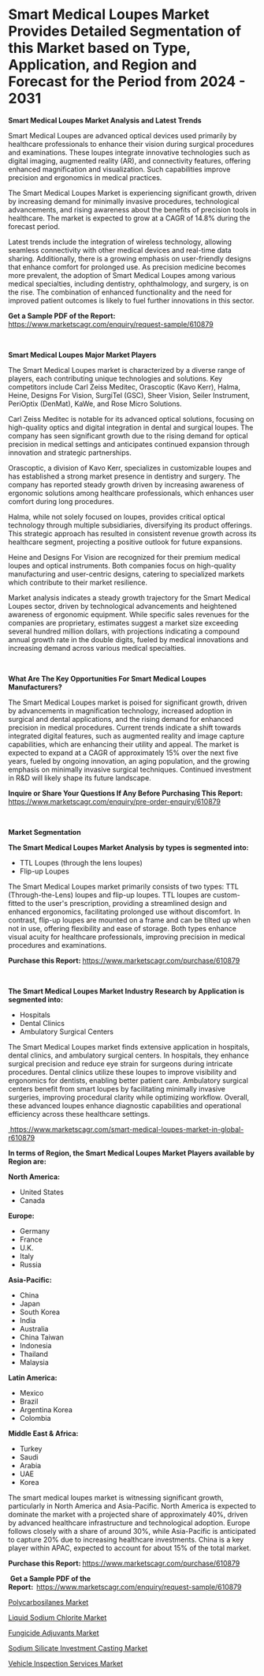 <p><h1>Smart Medical Loupes Market Provides Detailed Segmentation of this Market based on Type, Application, and Region and Forecast for the Period from 2024 - 2031</h1></p><p><strong>Smart Medical Loupes Market Analysis and Latest Trends</strong></p>
<p><p>Smart Medical Loupes are advanced optical devices used primarily by healthcare professionals to enhance their vision during surgical procedures and examinations. These loupes integrate innovative technologies such as digital imaging, augmented reality (AR), and connectivity features, offering enhanced magnification and visualization. Such capabilities improve precision and ergonomics in medical practices.</p><p>The Smart Medical Loupes Market is experiencing significant growth, driven by increasing demand for minimally invasive procedures, technological advancements, and rising awareness about the benefits of precision tools in healthcare. The market is expected to grow at a CAGR of 14.8% during the forecast period. </p><p>Latest trends include the integration of wireless technology, allowing seamless connectivity with other medical devices and real-time data sharing. Additionally, there is a growing emphasis on user-friendly designs that enhance comfort for prolonged use. As precision medicine becomes more prevalent, the adoption of Smart Medical Loupes among various medical specialties, including dentistry, ophthalmology, and surgery, is on the rise. The combination of enhanced functionality and the need for improved patient outcomes is likely to fuel further innovations in this sector.</p></p>
<p><strong>Get a Sample PDF of the Report:&nbsp;</strong> <a href="https://www.marketscagr.com/enquiry/request-sample/610879?utm_campaign=1868&utm_medium=2&utm_source=Github&utm_content=ia&utm_term=10122024&utm_id=smart-medical-loupes">https://www.marketscagr.com/enquiry/request-sample/610879</a></p>
<p>&nbsp;</p>
<p><strong>Smart Medical Loupes Major Market Players</strong></p>
<p><p>The Smart Medical Loupes market is characterized by a diverse range of players, each contributing unique technologies and solutions. Key competitors include Carl Zeiss Meditec, Orascoptic (Kavo Kerr), Halma, Heine, Designs For Vision, SurgiTel (GSC), Sheer Vision, Seiler Instrument, PeriOptix (DenMat), KaWe, and Rose Micro Solutions.</p><p>Carl Zeiss Meditec is notable for its advanced optical solutions, focusing on high-quality optics and digital integration in dental and surgical loupes. The company has seen significant growth due to the rising demand for optical precision in medical settings and anticipates continued expansion through innovation and strategic partnerships.</p><p>Orascoptic, a division of Kavo Kerr, specializes in customizable loupes and has established a strong market presence in dentistry and surgery. The company has reported steady growth driven by increasing awareness of ergonomic solutions among healthcare professionals, which enhances user comfort during long procedures.</p><p>Halma, while not solely focused on loupes, provides critical optical technology through multiple subsidiaries, diversifying its product offerings. This strategic approach has resulted in consistent revenue growth across its healthcare segment, projecting a positive outlook for future expansions.</p><p>Heine and Designs For Vision are recognized for their premium medical loupes and optical instruments. Both companies focus on high-quality manufacturing and user-centric designs, catering to specialized markets which contribute to their market resilience.</p><p>Market analysis indicates a steady growth trajectory for the Smart Medical Loupes sector, driven by technological advancements and heightened awareness of ergonomic equipment. While specific sales revenues for the companies are proprietary, estimates suggest a market size exceeding several hundred million dollars, with projections indicating a compound annual growth rate in the double digits, fueled by medical innovations and increasing demand across various medical specialties.</p></p>
<p>&nbsp;</p>
<p><strong>What Are The Key Opportunities For Smart Medical Loupes Manufacturers?</strong></p>
<p><p>The Smart Medical Loupes market is poised for significant growth, driven by advancements in magnification technology, increased adoption in surgical and dental applications, and the rising demand for enhanced precision in medical procedures. Current trends indicate a shift towards integrated digital features, such as augmented reality and image capture capabilities, which are enhancing their utility and appeal. The market is expected to expand at a CAGR of approximately 15% over the next five years, fueled by ongoing innovation, an aging population, and the growing emphasis on minimally invasive surgical techniques. Continued investment in R&D will likely shape its future landscape.</p></p>
<p><strong>Inquire or Share Your Questions If Any Before Purchasing This Report:</strong> <a href="https://www.marketscagr.com/enquiry/pre-order-enquiry/610879?utm_campaign=1868&utm_medium=2&utm_source=Github&utm_content=ia&utm_term=10122024&utm_id=smart-medical-loupes">https://www.marketscagr.com/enquiry/pre-order-enquiry/610879</a></p>
<p>&nbsp;</p>
<p><strong>Market Segmentation</strong></p>
<p><strong>The Smart Medical Loupes Market Analysis by types is segmented into:</strong></p>
<p><ul><li>TTL Loupes (through the lens loupes)</li><li>Flip-up Loupes</li></ul></p>
<p><p>The Smart Medical Loupes market primarily consists of two types: TTL (Through-the-Lens) loupes and flip-up loupes. TTL loupes are custom-fitted to the user's prescription, providing a streamlined design and enhanced ergonomics, facilitating prolonged use without discomfort. In contrast, flip-up loupes are mounted on a frame and can be tilted up when not in use, offering flexibility and ease of storage. Both types enhance visual acuity for healthcare professionals, improving precision in medical procedures and examinations.</p></p>
<p><strong>Purchase this Report:&nbsp;</strong><a href="https://www.marketscagr.com/purchase/610879?utm_campaign=1868&utm_medium=2&utm_source=Github&utm_content=ia&utm_term=10122024&utm_id=smart-medical-loupes">https://www.marketscagr.com/purchase/610879</a></p>
<p>&nbsp;</p>
<p><strong>The Smart Medical Loupes Market Industry Research by Application is segmented into:</strong></p>
<p><ul><li>Hospitals</li><li>Dental Clinics</li><li>Ambulatory Surgical Centers</li></ul></p>
<p><p>The Smart Medical Loupes market finds extensive application in hospitals, dental clinics, and ambulatory surgical centers. In hospitals, they enhance surgical precision and reduce eye strain for surgeons during intricate procedures. Dental clinics utilize these loupes to improve visibility and ergonomics for dentists, enabling better patient care. Ambulatory surgical centers benefit from smart loupes by facilitating minimally invasive surgeries, improving procedural clarity while optimizing workflow. Overall, these advanced loupes enhance diagnostic capabilities and operational efficiency across these healthcare settings.</p></p>
<p><a href="https://www.marketscagr.com/smart-medical-loupes-market-in-global-r610879?utm_campaign=1868&utm_medium=2&utm_source=Github&utm_content=ia&utm_term=10122024&utm_id=smart-medical-loupes">&nbsp;https://www.marketscagr.com/smart-medical-loupes-market-in-global-r610879</a></p>
<p><strong>In terms of Region, the Smart Medical Loupes Market Players available by Region are:</strong></p>
<p>
    <p> <strong> North America: </strong>
        <ul>
            <li>United States</li>
            <li>Canada</li>
        </ul>
        </p> 
    <p> <strong> Europe: </strong>
        <ul>
            <li>Germany</li>
            <li>France</li>
            <li>U.K.</li>
            <li>Italy</li>
            <li>Russia</li>
        </ul>
        </p> 
    <p> <strong> Asia-Pacific: </strong>
        <ul>
            <li>China</li>
            <li>Japan</li>
            <li>South Korea</li>
            <li>India</li>
            <li>Australia</li>
            <li>China Taiwan</li>
            <li>Indonesia</li>
            <li>Thailand</li>
            <li>Malaysia</li>
        </ul>
        </p> 
    <p> <strong> Latin America: </strong>
        <ul>
            <li>Mexico</li>
            <li>Brazil</li>
            <li>Argentina Korea</li>
            <li>Colombia</li>
        </ul>
        </p> 
    <p> <strong> Middle East & Africa: </strong>
        <ul>
            <li>Turkey</li>
            <li>Saudi</li>
            <li>Arabia</li>
            <li>UAE</li>
            <li>Korea</li>
        </ul>
    </p>
    </p>
<p><p>The smart medical loupes market is witnessing significant growth, particularly in North America and Asia-Pacific. North America is expected to dominate the market with a projected share of approximately 40%, driven by advanced healthcare infrastructure and technological adoption. Europe follows closely with a share of around 30%, while Asia-Pacific is anticipated to capture 20% due to increasing healthcare investments. China is a key player within APAC, expected to account for about 15% of the total market.</p></p>
<p><strong>Purchase this Report: </strong><a href="https://www.marketscagr.com/purchase/610879?utm_campaign=1868&utm_medium=2&utm_source=Github&utm_content=ia&utm_term=10122024&utm_id=smart-medical-loupes">https://www.marketscagr.com/purchase/610879</a></p>
<p>&nbsp;<strong>Get a Sample PDF of the Report:&nbsp;&nbsp;</strong><a href="https://www.marketscagr.com/enquiry/request-sample/610879?utm_campaign=1868&utm_medium=2&utm_source=Github&utm_content=ia&utm_term=10122024&utm_id=smart-medical-loupes">https://www.marketscagr.com/enquiry/request-sample/610879</a></p>
<p><strong></strong></p>
<p><p><a href="https://www.linkedin.com/pulse/th-score-market-0ptye?utm_campaign=1868&utm_medium=2&utm_source=Github&utm_content=ia&utm_term=10122024&utm_id=smart-medical-loupes">Polycarbosilanes Market</a></p><p><a href="https://www.linkedin.com/pulse/th-score-market-0ptye?utm_campaign=1868&utm_medium=2&utm_source=Github&utm_content=ia&utm_term=10122024&utm_id=smart-medical-loupes">Liquid Sodium Chlorite Market</a></p><p><a href="https://www.linkedin.com/pulse/futur-trend-quest-sl8ue?utm_campaign=1868&utm_medium=2&utm_source=Github&utm_content=ia&utm_term=10122024&utm_id=smart-medical-loupes">Fungicide Adjuvants Market</a></p><p><a href="https://www.linkedin.com/pulse/th-score-market-0ptye?utm_campaign=1868&utm_medium=2&utm_source=Github&utm_content=ia&utm_term=10122024&utm_id=smart-medical-loupes">Sodium Silicate Investment Casting Market</a></p><p><a href="https://www.linkedin.com/pulse/vehicle-inspection-services-market-research-report-pertinent-haw5f?utm_campaign=1868&utm_medium=2&utm_source=Github&utm_content=ia&utm_term=10122024&utm_id=smart-medical-loupes">Vehicle Inspection Services Market</a></p></p>